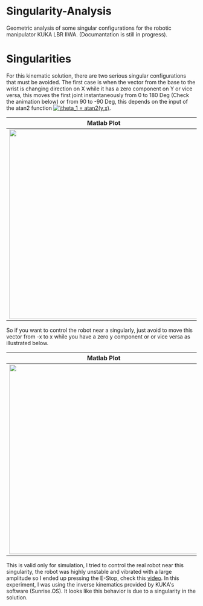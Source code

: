 # Singularity-Analysis
Geometric analysis of some singular configurations for the robotic manipulator KUKA LBR IIWA. (Documantation is still in progress).

# Singularities
For this kinematic solution, there are two serious singular configurations that must be avoided. The first case is when the vector from the base to the wrist is changing direction on X while it has a zero component on Y or vice versa, this moves the first joint instantaneously from 0 to 180 Deg (Check the animation below) or from 90 to -90 Deg, this depends on the input of the atan2 function <a href="https://www.codecogs.com/eqnedit.php?latex=\theta_1&space;=&space;atan2(y,x)" target="_blank"><img src="https://latex.codecogs.com/gif.latex?\theta_1&space;=&space;atan2(y,x)" title="\theta_1 = atan2(y,x)" /></a>.



Matlab Plot             |  Simscape
:-------------------------:|:-------------------------:
<img src="https://github.com/AlaaAlassi/IIWA-Robot-Simulation/blob/master/Assets/Singularities/ShoulderSing/SigShoulderX.gif?raw=true" width="500">  |   <img src="https://github.com/AlaaAlassi/IIWA-Robot-Simulation/blob/master/Assets/Singularities/ShoulderSing/SigShoulderXR.gif" width="500">

So if you want to control the robot near a singularly, just avoid to move this vector from -x to x while you have a zero y component or or vice versa as illustrated below. 


Matlab Plot              |  Simscape
:-------------------------:|:-------------------------:
<img src="https://github.com/AlaaAlassi/IIWA-Robot-Simulation/blob/master/Assets/Singularities/ShoulderSing/SigShoulderXY.gif?raw=true" width="500">  |  <img src="https://github.com/AlaaAlassi/IIWA-Robot-Simulation/blob/master/Assets/Singularities/ShoulderSing/SigShoulderXR3.gif" width="500">

This is valid only for simulation, I tried to control the real robot near this singularity, the robot was highly unstable and vibrated with a large amplitude so I ended up pressing the E-Stop, check this [video](https://youtu.be/-SAkOiPgs9U). In this experiment, I was using the inverse kinematics provided by KUKA's software (Sunrise.OS). It looks like this behavior is due to a singularity in the solution. 
